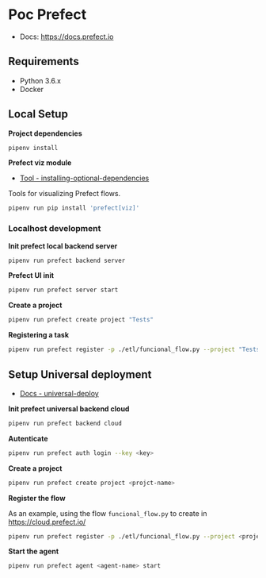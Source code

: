 # Poc Prefect

- Docs: https://docs.prefect.io

## Requirements

- Python 3.6.x
- Docker

## Local Setup

**Project dependencies**

```bash
pipenv install
```

**Prefect viz module**

- [Tool - installing-optional-dependencies](shttps://docs.prefect.io/core/getting_started/install.html#installing-optional-dependencies)

Tools for visualizing Prefect flows.

```bash
pipenv run pip install 'prefect[viz]'
```

### Localhost development

**Init prefect local backend server**

```bash
pipenv run prefect backend server
```

**Prefect UI init**

```bash
pipenv run prefect server start
```

**Create a project**

```bash
pipenv run prefect create project "Tests"
```

**Registering a task**

```bash
pipenv run prefect register -p ./etl/funcional_flow.py --project "Tests"
```

## Setup Universal deployment

- [Docs - universal-deploy](https://cloud.prefect.io/tutorial/Universal-Deploy#universal-deploy)

**Init prefect universal backend cloud**

```bash
pipenv run prefect backend cloud
```

**Autenticate**

```bash
pipenv run prefect auth login --key <key>
```

**Create a project**

```bash
pipenv run prefect create project <projct-name>
```

**Register the flow**

As an example, using the flow `funcional_flow.py` to create in https://cloud.prefect.io/

```bash
pipenv run prefect register -p ./etl/funcional_flow.py --project <project-name>
```

**Start the agent**

```bash
pipenv run prefect agent <agent-name> start
```
